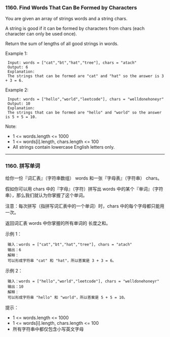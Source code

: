 ### 1160. Find Words That Can Be Formed by Characters
You are given an array of strings words and a string chars.

A string is good if it can be formed by characters from chars (each character can only be used once).

Return the sum of lengths of all good strings in words.



 Example 1:

	 Input: words = ["cat","bt","hat","tree"], chars = "atach"
	 Output: 6
	 Explanation:
	 The strings that can be formed are "cat" and "hat" so the answer is 3 + 3 = 6.

 Example 2:

	 Input: words = ["hello","world","leetcode"], chars = "welldonehoneyr"
	 Output: 10
	 Explanation:
	 The strings that can be formed are "hello" and "world" so the answer is 5 + 5 = 10.



Note:

* 1 <= words.length <= 1000
* 1 <= words[i].length, chars.length <= 100
* All strings contain lowercase English letters only.

---------
### 1160. 拼写单词
给你一份『词汇表』（字符串数组） words 和一张『字母表』（字符串） chars。

假如你可以用 chars 中的『字母』（字符）拼写出 words 中的某个『单词』（字符串），那么我们就认为你掌握了这个单词。

注意：每次拼写（指拼写词汇表中的一个单词）时，chars 中的每个字母都只能用一次。

返回词汇表 words 中你掌握的所有单词的 长度之和。



 示例 1：

	 输入：words = ["cat","bt","hat","tree"], chars = "atach"
	 输出：6
	 解释：
	 可以形成字符串 "cat" 和 "hat"，所以答案是 3 + 3 = 6。

 示例 2：

	 输入：words = ["hello","world","leetcode"], chars = "welldonehoneyr"
	 输出：10
	 解释：
	 可以形成字符串 "hello" 和 "world"，所以答案是 5 + 5 = 10。



提示：

* 1 <= words.length <= 1000
* 1 <= words[i].length, chars.length <= 100
* 所有字符串中都仅包含小写英文字母

